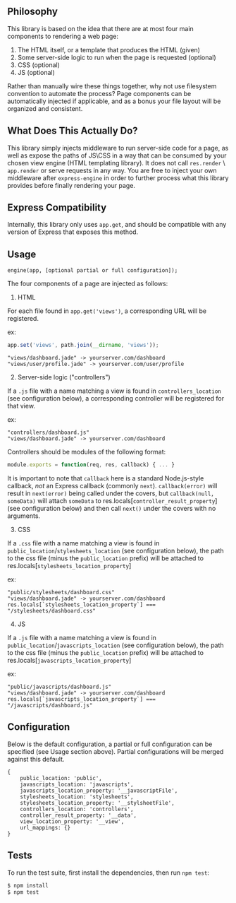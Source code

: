 ## Philosophy

This library is based on the idea that there are at most four main components to rendering a web page:

1. The HTML itself, or a template that produces the HTML (given)
2. Some server-side logic to run when the page is requested (optional)
3. CSS (optional)
4. JS (optional)

Rather than manually wire these things together, why not use filesystem convention to automate the process?  Page components can be automatically injected if applicable, and as a bonus your file layout will be organized and consistent.

## What Does This Actually Do?

This library simply injects middleware to run server-side code for a page, as well as expose the paths of JS\CSS in a way that can be consumed by your chosen view engine (HTML templating library).  It does not call `res.render` \ `app.render` or serve requests in any way.  You are free to inject your own middleware after `express-engine` in order to further process what this library provides before finally rendering your page.

## Express Compatibility

Internally, this library only uses `app.get`, and should be compatible with any version of Express that exposes this method.

## Usage

`engine(app, [optional partial or full configuration]);`

The four components of a page are injected as follows:

1. HTML

For each file found in `app.get('views')`, a corresponding URL will be registered.

ex:

```js
app.set('views', path.join(__dirname, 'views'));
```

    "views/dashboard.jade" -> yourserver.com/dashboard
    "views/user/profile.jade" -> yourserver.com/user/profile
    
2. Server-side logic ("controllers")

If a `.js` file with a name matching a view is found in `controllers_location` (see configuration below), a corresponding controller will be registered for that view.

ex:

    "controllers/dashboard.js"
    "views/dashboard.jade" -> yourserver.com/dashboard

Controllers should be modules of the following format:

```js
module.exports = function(req, res, callback) { ... }
```

It is important to note that `callback` here is a standard Node.js-style callback, *not* an Express callback (commonly `next`).  `callback(error)` will result in `next(error)` being called under the covers, but `callback(null, someData)` will attach `someData` to res.locals[`controller_result_property`] (see configuration below) and then call `next()` under the covers with no arguments.

3. CSS

If a `.css` file with a name matching a view is found in `public_location`/`stylesheets_location` (see configuration below), the path to the css file (minus the `public_location` prefix) will be attached to res.locals[`stylesheets_location_property`]

ex:

    "public/stylesheets/dashboard.css"
    "views/dashboard.jade" -> yourserver.com/dashboard
    res.locals[`stylesheets_location_property`] === "/stylesheets/dashboard.css"

4. JS

If a `.js` file with a name matching a view is found in `public_location`/`javascripts_location` (see configuration below), the path to the css file (minus the `public_location` prefix) will be attached to res.locals[`javascripts_location_property`]

ex:

    "public/javascripts/dashboard.js"
    "views/dashboard.jade" -> yourserver.com/dashboard
    res.locals[`javascripts_location_property`] === "/javascripts/dashboard.js"

## Configuration

Below is the default configuration, a partial or full configuration can be specified (see Usage section above).  Partial configurations will be merged against this default.

    {
        public_location: 'public',
        javascripts_location: 'javascripts',
        javascripts_location_property: '__javascriptFile',
        stylesheets_location: 'stylesheets',
        stylesheets_location_property: '__stylsheetFile',
        controllers_location: 'controllers',
        controller_result_property: '__data',
        view_location_property: '__view',
        url_mappings: {}
    }

## Tests

  To run the test suite, first install the dependencies, then run `npm test`:

```bash
$ npm install
$ npm test
```
